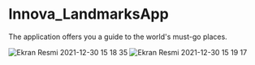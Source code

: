 # Innova_LandmarksApp
The application offers you a guide to the world's must-go places.



![Ekran Resmi 2021-12-30 15 18 35](https://user-images.githubusercontent.com/20724649/147751411-fa4e2872-b440-4d5c-ba90-896825aa0dc5.png) ![Ekran Resmi 2021-12-30 15 19 17](https://user-images.githubusercontent.com/20724649/147751417-6d8ca94c-c590-4313-aee8-c4dee729f2cc.png)


